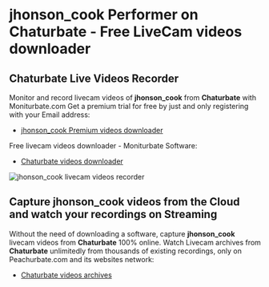 # jhonson_cook Performer on Chaturbate - Free LiveCam videos downloader

## Chaturbate Live Videos Recorder

Monitor and record livecam videos of **jhonson_cook** from **Chaturbate** with Moniturbate.com
Get a premium trial for free by just and only registering with your Email address:
* [jhonson_cook Premium videos downloader](https://moniturbate.com/request-demo-licence-key.html)

Free livecam videos downloader - Moniturbate Software:
* [Chaturbate videos downloader](https://moniturbate.com/moniturbate-download-software.html)

![jhonson_cook livecam videos recorder](https://peachurnet.com/templates/moniturbate-software.png)


## Capture jhonson_cook videos from the Cloud and watch your recordings on Streaming

Without the need of downloading a software, capture **jhonson_cook** livecam videos from **Chaturbate** 100% online.
Watch Livecam archives from **Chaturbate** unlimitedly from thousands of existing recordings, only on Peachurbate.com and its websites network:
* [Chaturbate videos archives](https://peachurnet.com/)